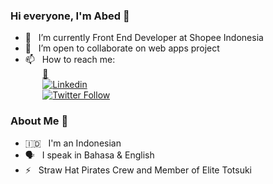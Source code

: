 ### Hi everyone, I'm Abed 👋

- 🔭  &nbsp; I’m currently Front End Developer at Shopee Indonesia
- 👯  &nbsp; I’m open to collaborate on web apps project
- 📫  &nbsp; How to reach me: <br>
  &nbsp;&nbsp;&nbsp;&nbsp;&nbsp;&nbsp;&nbsp;[:email:](mailto:lubisabednego@gmail.com)  
  &nbsp;&nbsp;&nbsp;&nbsp;&nbsp;&nbsp;&nbsp;[![Linkedin](https://i.stack.imgur.com/gVE0j.png)](https://www.linkedin.com/in/abednegolubis/)  
  &nbsp;&nbsp;&nbsp;&nbsp;&nbsp;&nbsp;&nbsp;[![Twitter Follow](https://img.shields.io/twitter/follow/abednegolubis?label=)](https://twitter.com/abednegolubis)

### About Me :eyes:
- 🇮🇩 &nbsp; I'm an Indonesian
- :speaking_head: &nbsp; I speak in Bahasa & English
- :zap: &nbsp; Straw Hat Pirates Crew and Member of Elite Totsuki

 
<!--
**abedlubis/abedlubis** is a ✨ _special_ ✨ repository because its `README.md` (this file) appears on your GitHub profile.

Here are some ideas to get you started:

- 🔭 I’m currently working on ...
- 🌱 I’m currently learning ...
- 👯 I’m looking to collaborate on ...
- 🤔 I’m looking for help with ...
- 💬 Ask me about ...
- 📫 How to reach me: ...
- 😄 Pronouns: ...
- ⚡ Fun fact: ...
-->
